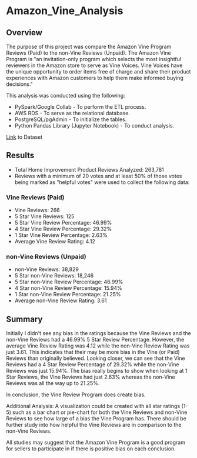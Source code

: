 # Amazon_Vine_Analysis

## Overview

The purpose of this project was compare the Amazon Vine Program Reviews (Paid) to the non-Vine Reviews (Unpaid). The Amazon Vine Program is "an invitation-only program which selects the most insightful reviewers in the Amazon store to serve as Vine Voices. Vine Voices have the unique opportunity to order items free of charge and share their product experiences with Amazon customers to help them make informed buying decisions."

This analysis was conducted using the following:

* PySpark/Google Collab - To perform the ETL process.
* AWS RDS - To serve as the relational database.
* PostgreSQL/pgAdmin - To initialize the tables.
* Python Pandas Library (Jupyter Notebook) - To conduct analysis.

[Link](https://s3.amazonaws.com/amazon-reviews-pds/tsv/amazon_reviews_us_Home_Improvement_v1_00.tsv.gz) to Dataset

## Results

* Total Home Improvement Product Reviews Analyzed: 263,781
* Reviews with a minimum of 20 votes and at least 50% of those votes being marked as "helpful votes" were used to collect the following data:

### Vine Reviews (Paid)
* Vine Reviews: 266
* 5 Star Vine Reviews: 125
* 5 Star Vine Review Percentage: 46.99%
* 4 Star Vine Review Percentage: 29.32%
* 1 Star Vine Review Percentage: 2.63%
* Average Vine Review Rating: 4.12

### non-Vine Reviews (Unpaid)
* non-Vine Reviews: 38,829
* 5 Star non-Vine Reviews: 18,246
* 5 Star non-Vine Review Percentage: 46.99%
* 4 Star non-Vine Review Percentage: 15.94%
* 1 Star non-Vine Review Percentage: 21.25%
* Average non-Vine Review Rating: 3.61


## Summary
Initially I didn't see any bias in the ratings because the Vine Reviews and the non-Vine Reviews had a 46.99% 5 Star Review Percentage. However, the average Vine Review Rating was 4.12 while the non-Vine Review Rating was just 3.61. This indicates that their may be more bias in the Vine (or Paid) Reviews than originally believed. Looking closer, we can see that the Vine Reviews had a 4 Star Review Percentage of 29.32% while the non-Vine Reviews was just 15.94%. The bias really begins to show when looking at 1 Star Reviews, the Vine Reviews had just 2.63% whereas the non-Vine Reviews was all the way up to 21.25%. 

In conclusion, the Vine Review Program does create bias. 

Additional Analysis: A visualization could be created with all star ratings (1-5) such as a bar chart or pie-chart for both the Vine Reviews and non-Vine Reviews to see how large of a bias the Vine Program has. There should be further study into how helpful the Vine Reviews are in comparison to the non-Vine Reviews. 

All studies may suggest that the Amazon Vine Program is a good program for sellers to participate in if there is positive bias on each conclusion.

